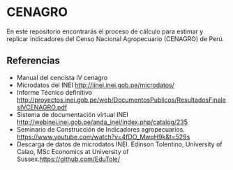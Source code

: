 # CENAGRO
En este repositorio encontrarás el proceso de cálculo para estimar y replicar indicadores del Censo Nacional Agropecuario (CENAGRO) de Perú.

## Referencias
- Manual del cencista IV cenagro
- Microdatos del INEI http://iinei.inei.gob.pe/microdatos/
- Informe Técnico definitivo http://proyectos.inei.gob.pe/web/DocumentosPublicos/ResultadosFinalesIVCENAGRO.pdf
- Sistema de documentación virtual INEI http://webinei.inei.gob.pe/anda_inei/index.php/catalog/235
- Seminario de Construcción de Indicadores agropecuarios. https://www.youtube.com/watch?v=4fDO_MwqH9k&t=529s
- Descarga de datos de microdatos INEI. Edinson Tolentino, University of Calao, MSc Economics at University of Sussex.https://github.com/EduTole/
